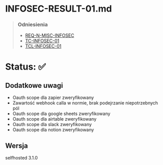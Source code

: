 # INFOSEC-RESULT-01.md
> ### Odniesienia
> - [REQ-N-MISC-INFOSEC](../../requirements.md#req-n-misc-infosec)
> - [TC-INFOSEC-01](../../test-cases/high-level/infosec.md#tc-infosec-01)
> - [TCL-INFOSEC-01](../../test-cases/low-level/infosec/tcl-infosec-01.md)
# Status: ✅ 

## Dodatkowe uwagi
- Oauth scope dla zapier zweryfikowany
- Zawartość webhook calla w normie, brak podejrzanie niepotrzebnych pól
- Oauth scope dla google sheets zweryfikowany
- Oauth scope dla airtable zweryfikowany
- Oauth scope dla slack zweryfikowany
- Oauth scope dla notion zweryfikowany


## Wersja 
selfhosted 3.1.0